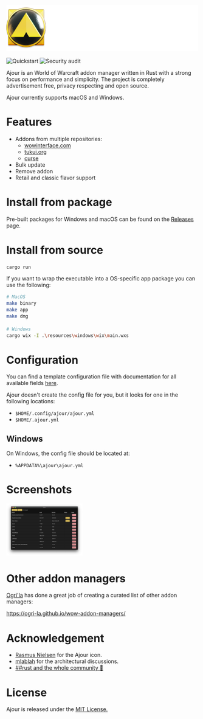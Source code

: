 ![](./resources/screenshots/ajour-banner.png)

![Quickstart](https://github.com/casperstorm/ajour/workflows/Quickstart/badge.svg)
![Security audit](https://github.com/casperstorm/ajour/workflows/Security%20audit/badge.svg)

Ajour is an World of Warcraft addon manager written in Rust with a strong focus on performance and simplicity. The project is completely advertisement free, privacy respecting and open source.

Ajour currently supports macOS and Windows.

# Features

- Addons from multiple repositories:
  - [wowinterface.com](https://www.wowinterface.com/addons.php)
  - [tukui.org](https://www.tukui.org/)
  - [curse](https://www.curseforge.com/wow/addons)
- Bulk update
- Remove addon
- Retail and classic flavor support

# Install from package

Pre-built packages for Windows and macOS can be found on the [Releases](https://github.com/casperstorm/ajour/releases) page.

# Install from source

```sh
cargo run
```

If you want to wrap the executable into a OS-specific app package you can use the following:

```sh
# MacOS
make binary
make app
make dmg

# Windows
cargo wix -I .\resources\windows\wix\main.wxs
```

# Configuration

You can find a template configuration file with documentation for all available fields [here](./ajour.yml).

Ajour doesn't create the config file for you, but it looks for one in the following locations:

- `$HOME/.config/ajour/ajour.yml`
- `$HOME/.ajour.yml`

## Windows

On Windows, the config file should be located at:

- `%APPDATA%\ajour\ajour.yml`

# Screenshots

<img src="./resources/screenshots/ajour-0.1.0.png" width=200>

# Other addon managers

[Ogri'la](https://github.com/ogri-la) has done a great job of creating a curated list of other addon managers:

https://ogri-la.github.io/wow-addon-managers/

# Acknowledgement

- [Rasmus Nielsen](https://rasmusnielsen.dk/) for the Ajour icon.
- [mlablah](https://github.com/mlablah) for the architectural discussions.
- [##rust and the whole community 🦀](https://webchat.freenode.net/?channels=##rust)

# License

Ajour is released under the [MIT License.](https://github.com/casperstorm/ajour/blob/master/LICENSE)
